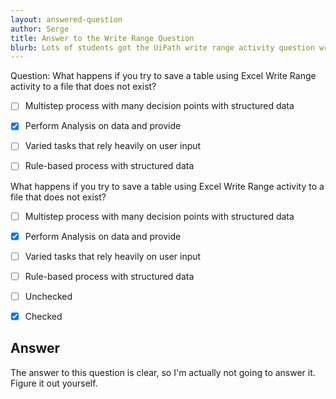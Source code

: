```yaml
---
layout: answered-question
author: Serge
title: Answer to the Write Range Question
blurb: Lots of students got the UiPath write range activity question wrong. Here's the answer.
---
```


Question: What happens if you try to save a table using Excel Write Range activity to a file that does not exist?

- [ ]  Multistep process with many decision points with structured data
- [x]  Perform Analysis on data and provide
- [ ]  Varied tasks that rely heavily on user input
- [ ]  Rule-based process with structured data


What happens if you try to save a table using Excel Write Range activity to a file that does not exist?

- [ ]  Multistep process with many decision points with structured data
- [x]  Perform Analysis on data and provide
- [ ]  Varied tasks that rely heavily on user input
- [ ]  Rule-based process with structured data


- [ ] Unchecked
- [x] Checked



## Answer

The answer to this question is clear, so I'm actually not going to answer it. Figure it out yourself.





